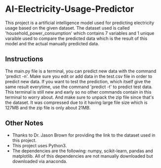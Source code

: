 # AI-Electricity-Usage-Predictor
This project is a artificial intelligence model used for predicting electricity usage based on the given dataset. The dataset used is called 'household_power_consumption' which contains 7 variables and 1 unique varaible used to compare the predicted data which is the result of this model and the actual manually predicted data.

## Instructions
The main.py file is a terminal, you can predict new data with the command 'predict -n'. Make sure you edit or add data in the test.csv file in order to predict new data. If you want to test the prediction, which itself give the same result everytime, use the command 'predict -t' to predict test data. This terminal is still new and early so no other commands contain in this terminal to worry about. And make sure to unpack the zip file since that's the dataset. It was compressed due to it having large file size which is 127MB and the zip file is only about 21MB.

## Other Notes
- Thanks to Dr. Jason Brown for providing the link to the dataset used in this project.
- This project uses Python3.
- The dependencies are the following: numpy, scikit-learn, pandas and matplotlib. All of this dependencies are not manually downloaded but downloaded via anaconda.
